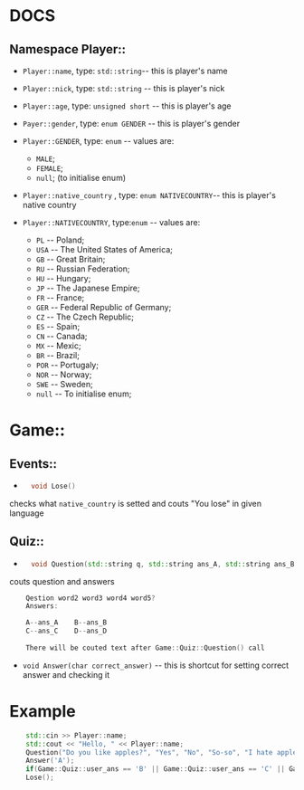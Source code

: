 # DOCS
## Namespace Player::
- `Player::name`, type: `std::string`-- this is player's name
- `Player::nick`, type: `std::string` -- this is player's nick
- `Player::age`, type: `unsigned short` -- this is player's age
- `Payer::gender`, type: `enum GENDER` -- this is player's gender
- `Player::GENDER`, type: `enum` -- values are:
    - `MALE`;
    - `FEMALE`;
    - `null`; (to initialise enum)

- `Player::native_country`
, type: `enum NATIVECOUNTRY`-- this is player's native country
- `Player::NATIVECOUNTRY`, type:`enum` -- values are:
    - `PL` -- Poland;
    - `USA` -- The United States of America;
    - `GB` -- Great Britain;
    - `RU` -- Russian Federation;
    - `HU` -- Hungary;
    - `JP` -- The Japanese Empire;
    - `FR` -- France;
    - `GER` -- Federal Republic of Germany;
    - `CZ` -- The Czech Republic;
    - `ES` -- Spain;
    - `CN` -- Canada; 
    - `MX` -- Mexic;
    - `BR` -- Brazil;
    - `POR` -- Portugaly;
    - `NOR` -- Norway;
    - `SWE` -- Sweden;
    - `null` -- To initialise enum;
# Game::
## Events::
- ```C++
    void Lose()
    ```
checks what `native_country` is setted and couts "You lose" in given language
## Quiz::
- ```C++
    void Question(std::string q, std::string ans_A, std::string ans_B, std::string ans_C, std::string ans_D)
    ```
couts question and answers

```C++
    Qestion word2 word3 word4 word5?
    Answers:

    A--ans_A    B--ans_B
    C--ans_C    D--ans_D
                                                   
    There will be couted text after Game::Quiz::Question() call
```

- `void Answer(char correct_answer)` -- this is shortcut for setting correct answer and checking it

# Example

```C++
    std::cin >> Player::name;
    std::cout << "Hello, " << Player::name;
    Question("Do you like apples?", "Yes", "No", "So-so", "I hate apples!");
    Answer('A');
    if(Game::Quiz::user_ans == 'B' || Game::Quiz::user_ans == 'C' || Game::Quiz::user_ans == 'D');
    Lose();
```
